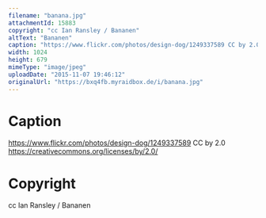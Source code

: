 ```yaml
---
filename: "banana.jpg"
attachmentId: 15883
copyright: "cc Ian Ransley / Bananen"
altText: "Bananen"
caption: "https://www.flickr.com/photos/design-dog/1249337589 CC by 2.0 https://creativecommons.org/licenses/by/2.0/ "
width: 1024
height: 679
mimeType: "image/jpeg"
uploadDate: "2015-11-07 19:46:12"
originalUrl: "https://bxq4fb.myraidbox.de/i/banana.jpg"
---
```


# Caption

https://www.flickr.com/photos/design-dog/1249337589 CC by 2.0 https://creativecommons.org/licenses/by/2.0/ 

# Copyright

cc Ian Ransley / Bananen
